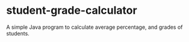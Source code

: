 # student-grade-calculator
A simple Java program to calculate average percentage, and grades of students.
